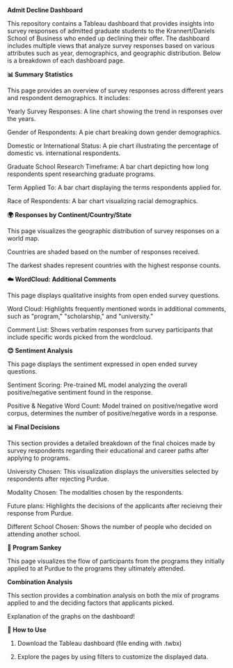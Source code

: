 **Admit Decline Dashboard**

This repository contains a Tableau dashboard that provides insights into survey responses of admitted graduate students to the Krannert/Daniels School of Business who ended up declining their offer. The dashboard includes multiple views that analyze survey responses based on various attributes such as year, demographics, and geographic distribution. Below is a breakdown of each dashboard page.

**📊 Summary Statistics**

This page provides an overview of survey responses across different years and respondent demographics. It includes:

Yearly Survey Responses: A line chart showing the trend in responses over the years.

Gender of Respondents: A pie chart breaking down gender demographics.

Domestic or International Status: A pie chart illustrating the percentage of domestic vs. international respondents.

Graduate School Research Timeframe: A bar chart depicting how long respondents spent researching graduate programs.

Term Applied To: A bar chart displaying the terms respondents applied for.

Race of Respondents: A bar chart visualizing racial demographics.


**🌍 Responses by Continent/Country/State**

This page visualizes the geographic distribution of survey responses on a world map.

Countries are shaded based on the number of responses received.

The darkest shades represent countries with the highest response counts.


**☁️ WordCloud: Additional Comments**

This page displays qualitative insights from open ended survey questions.

Word Cloud: Highlights frequently mentioned words in additional comments, such as "program," "scholarship," and "university."

Comment List: Shows verbatim responses from survey participants that include specific words picked from the wordcloud.


**😊 Sentiment Analysis**

This page displays the sentiment expressed in open ended survey questions.

Sentiment Scoring: Pre-trained ML model analyzing the overall positive/negative sentiment found in the response.

Positive & Negative Word Count: Model trained on positive/negative word corpus, determines the number of positive/negative words in a response.


**📊 Final Decisions**

This section provides a detailed breakdown of the final choices made by survey respondents regarding their educational and career paths after applying to programs. 

University Chosen: This visualization displays the universities selected by respondents after rejecting Purdue.

Modality Chosen: The modalities chosen by the respondents.

Future plans: Highlights the decisions of the applicants after recieivng their response from Purdue.

Different School Chosen: Shows the number of people who decided on attending another school.

**🐍 Program Sankey**

This page visualizes the flow of participants from the programs they initially applied to at Purdue to the programs they ultimately attended.

**Combination Analysis**

This section provides a combination analysis on both the mix of programs applied to and the deciding factors that applicants picked.

Explanation of the graphs on the dashboard!

**📌 How to Use**

1. Download the Tableau dashboard (file ending with .twbx)

2. Explore the pages by using filters to customize the displayed data.

